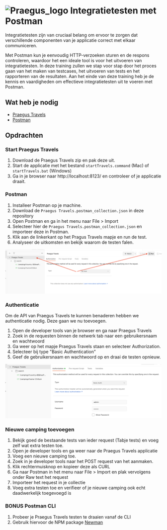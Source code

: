 # ![Praegus_logo](https://avatars.githubusercontent.com/u/53261849?s=25&v=4) Integratietesten met Postman

Integratietesten zijn van cruciaal belang om ervoor te zorgen dat verschillende componenten van je applicatie correct met elkaar communiceren.

Met Postman kun je eenvoudig HTTP-verzoeken sturen en de respons controleren, waardoor het een ideale tool is voor het uitvoeren van integratietesten. In deze training zullen we stap voor stap door het proces gaan van het maken van testcases, het uitvoeren van tests en het rapporteren van de resultaten. Aan het einde van deze training heb je de kennis en vaardigheden om effectieve integratietesten uit te voeren met Postman.

## Wat heb je nodig

- [Praegus Travels](https://bestanden.maatos.nl/2020/10/a32a9be0-praegustravels.zip)
- [Postman](https://www.postman.com/downloads/)

## Opdrachten

### Start Praegus Travels

1. Download de Praegus Travels zip en pak deze uit.
2. Start de applicatie met het bestand `startTravels.command` (Mac) of `startTravels.bat` (Windows)
3. Ga in je browser naar http://localhost:8123/ en controleer of je applicatie draait.

### Postman

1. Installeer Postman op je machine.
2. Download de `Praegus Travels.postman_collection.json` in deze repository
3. Open Postman en ga in het menu naar File > Import
4. Selecteer hier de `Praegus Travels.postman_collection.json` en importeer deze in Postman.
5. Klik aan de linkerkant op het Pragus Travels mapje en run de test.
6. Analyseer de uitkomsten en bekijk waarom de testen falen.

![image](images/postman.png)

### Authenticatie

Om de API van Praegus Travels te kunnen benaderen hebben we authenticatie nodig. Deze gaan we nu toevoegen.

1. Open de developer tools van je browser en ga naar Praegus Travels
2. Zoek in de requesten binnen de netwerk tab naar een gebruikersnaam en wachtwoord
3. Ga weer op het mapje Praegus Travels staan en selecteer Authorization.
4. Selecteer bij type "Basic Authentication"
5. Geef de gebruikersnaam en wachtwoord op en draai de testen opnieuw.

![image](images/authenticatie.png)

### Nieuwe camping toevoegen

1. Bekijk goed de bestaande tests van ieder request (Tabje tests) en voeg zelf wat extra testen toe.
2. Open je developer tools en ga weer naar de Praegus Travels applicatie
3. Voeg een nieuwe camping toe.
4. Zoek in je developer tools naar het POST request van het aanmaken.
5. Klik rechtermuisknop en kopieer deze als CURL
6. Ga naar Postman in het menu naar File > Import en plak vervolgens onder Raw text het request
7. Importeer het request in je collectie
8. Voeg extra testen toe en verifieer of je nieuwe camping ook echt daadwerkelijk toegevoegd is

### BONUS Postman CLI

1. Probeer je Praegus Travels testen te draaien vanaf de CLI
2. Gebruik hiervoor de NPM package [Newman](https://www.npmjs.com/package/newman)
